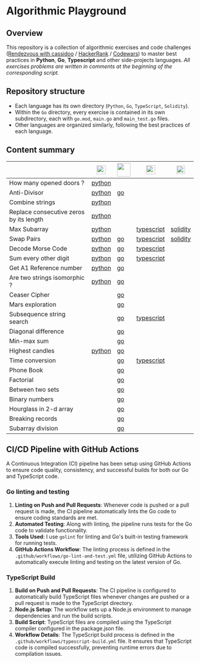 # Algorithmic Playground

## Overview

This repository is a collection of algorithmic exercises and code challenges ([Rendezvous with cassidoo](https://cassidoo.co/newsletter/) / [HackerRank](https://www.hackerrank.com/profile/junseraphinsuzu1) / [Codewars](https://www.codewars.com/users/szkjn)) to master best practices in **Python**, **Go**, **Typescript** and other side-projects languages. *All exercises problems are written in comments at the beginning of the corresponding script.*

## Repository structure

- Each language has its own directory (`Python`, `Go`, `TypeScript`, `Solidity`).
- Within the `Go` directory, every exercise is contained in its own subdirectory, each with `go.mod`, `main.go` and `main_test.go` files.
- Other languages are organized similarly, following the best practices of each language.

## Content summary

||<img src='https://upload.wikimedia.org/wikipedia/commons/c/c3/Python-logo-notext.svg' width='24'>|<img src='https://go.dev/blog/go-brand/Go-Logo/PNG/Go-Logo_Aqua.png' width='36'>|<img src='https://upload.wikimedia.org/wikipedia/commons/4/4c/Typescript_logo_2020.svg' width='24'>|<img src='https://upload.wikimedia.org/wikipedia/commons/9/98/Solidity_logo.svg' width='22'>|
| --- | --- | --- | --- | --- |
| How many opened doors ? |[python](../main/Python/how_many_opened_doors.py)||||
| Anti-Divisor |[python](../main/Python/anti_divisor.py)|[go](../main/Go/anti_divisor/main.go)|||
| Combine strings |[python](../main/Python/combine_strings.py)||||
| Replace consecutive zeros by its length |[python](../main/Python/replace_consecutive_zeros_by_its_length.py)||||
| Max Subarray |[python](../main/Python/max_subarray.py)||[typescript](../main/TypeScript/maxSubarray.ts)|[solidity](../main/Solidity/maxSubarray.sol)|
| Swap Pairs |[python](../main/Python/swap_pairs.py)|[go](../main/Go/swap_pairs/main.go)|[typescript](../main/TypeScript/swapPairs.ts)|[solidity](../main/Solidity/swapPairs.sol)|
| Decode Morse Code |[python](../main/Python/decode_morse_code.py)|[go](../main/Go/decode_morse_code/main.go)|[typescript](../main/TypeScript/decodeMorseCode.ts)||
| Sum every other digit |[python](../main/Python/sum_every_other.py)|[go](../main/Go/sum_every_other/main.go)|[typescript](../main/TypeScript/sumEveryOther.ts)||
| Get A1 Reference number |[python](../main/Python/get_a1_ref_num.py)|[go](../main/Go/get_a1_ref_num/main.go)|||
| Are two strings isomorphic ? |[python](../main/Python/is_isomorphic.py)|[go](../main/Go/is_isomorphic/main.go)|||
| Ceaser Cipher ||[go](../main/Go/ceaser_cipher/main.go)|||
| Mars exploration ||[go](../main/Go/mars_exploration/main.go)|||
| Subsequence string search ||[go](../main/Go/subsequence_string_search/main.go)|[typescript](../main/TypeScript/subsequenceStringSearch.ts)||
| Diagonal difference ||[go](../main/Go/diagonal_difference/main.go)|||
| Min-max sum ||[go](../main/Go/min_max_sum/main.go)|||
| Highest candles |[python](../main/Python/highest_candles.py)|[go](../main/Go/highest_candles/main.go)|||
| Time conversion ||[go](../main/Go/time_conversion/main.go)|[typescript](../main/TypeScript/timeConversion.ts)||
| Phone Book ||[go](../main/Go/phone_book/main.go)|||
| Factorial ||[go](../main/Go/factorial/main.go)|||
| Between two sets ||[go](../main/Go/between_two_sets/main.go)|||
| Binary numbers ||[go](../main/Go/binary_numbers/main.go)|||
| Hourglass in 2-d array ||[go](../main/Go/hourglass_in_2d_arr/main.go)|||
| Breaking records ||[go](../main/Go/breaking_records/main.go)|||
| Subarray division ||[go](../main/Go/subarray_division/main.go)|||

## CI/CD Pipeline with GitHub Actions

A Continuous Integration (CI) pipeline has been setup using GitHub Actions to ensure code quality, consistency, and successful builds for both our Go and TypeScript code.

### Go linting and testing

1. **Linting on Push and Pull Requests**: Whenever code is pushed or a pull request is made, the CI pipeline automatically lints the Go code to ensure coding standards are met.
2. **Automated Testing**: Along with linting, the pipeline runs tests for the Go code to validate functionality.
2. **Tools Used**: I use `golint` for linting and Go's built-in testing framework for running tests.
3. **GitHub Actions Workflow**: The linting process is defined in the `.github/workflows/go-lint-and-test.yml` file, utilizing GitHub Actions to automatically execute linting and testing on the latest version of Go.

### TypeScript Build

1. **Build on Push and Pull Requests**: The CI pipeline is configured to automatically build TypeScript files whenever changes are pushed or a pull request is made to the TypeScript directory.
2. **Node.js Setup**: The workflow sets up a Node.js environment to manage dependencies and run the build scripts.
3. **Build Script**: TypeScript files are compiled using the TypeScript compiler configured in the package.json file.
4. **Workflow Details**: The TypeScript build process is defined in the `.github/workflows/typescript-build.yml` file. It ensures that TypeScript code is compiled successfully, preventing runtime errors due to compilation issues.